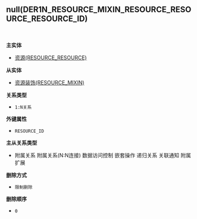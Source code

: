 ## null(DER1N_RESOURCE_MIXIN_RESOURCE_RESOURCE_RESOURCE_ID) <!-- {docsify-ignore-all} -->



<br>
<p class="panel-title"><b>主实体</b></p>

* [资源(RESOURCE_RESOURCE)](module/resource/resource_resource)

<p class="panel-title"><b>从实体</b></p>

* [资源装饰(RESOURCE_MIXIN)](module/resource/resource_mixin)

<p class="panel-title"><b>关系类型</b></p>

* `1:N关系`

<p class="panel-title"><b>外键属性</b></p>

* `RESOURCE_ID`

<p class="panel-title"><b>主从关系类型</b></p>

* <i class="fa fa-square"/></i> 附属关系 <i class="fa fa-square"/></i> 附属关系(N:N连接) <i class="fa fa-square"/></i> 数据访问控制 <i class="fa fa-square"/></i> 嵌套操作 <i class="fa fa-square"/></i> 递归关系 <i class="fa fa-square"/></i> 关联通知 <i class="fa fa-square"/></i> 附属扩展

<p class="panel-title"><b>删除方式</b></p>

* `限制删除`

<p class="panel-title"><b>删除顺序</b></p>

* `0`
